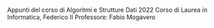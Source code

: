 Appunti del corso di Algoritmi e Strutture Dati 2022
Corso di Laurea in Informatica, Federico II 
Professore: Fabio Mogavero
